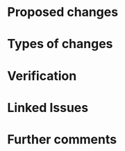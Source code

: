 <!-- HTML Comments can be left in place or removed, dealers choice. They are present simply to guide you on your pull-request journey. --> 
Proposed changes
======
<!-- 

Describe the big picture of your changes here to communicate to the maintainers why we should accept this pull request. If it fixes a bug or resolves a feature request, be sure to link to that issue.

-->

Types of changes
======
<!-- 

What types of changes does your code introduce to Rancher?
- Bugfix (non-breaking change which fixes an issue)
- New feature (non-breaking change which adds functionality)
- Breaking change (fix or feature that would cause existing functionality to not work as expected)

-->

Verification
======
<!--

How can the changes be verified? Please provide whatever additional information necessary to help verify the proposed changes.

-->

Linked Issues
======
<!--

Link any related issues, pull-requests, or commit hashes that are relavent to this pull request.

If you are opening a PR without a corresponding issue please consider creating one first, [here](https://github.com/rancher/k3s/issues). This will help QA massively. PR's opened without linked issues will not be merged until an issue is created and linked here. 

--> 

Further comments
======
<!-- 

If this is a relatively large or complex change, kick off the discussion by explaining why you chose the solution you did and what alternatives you considered, etc... 

-->
